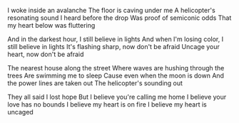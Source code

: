 I woke inside an avalanche
The floor is caving under me
A helicopter's resonating sound
I heard before the drop
Was proof of semiconic odds
That my heart below was fluttering

And in the darkest hour, I still believe in lights
And when I'm losing color, I still believe in lights
It's flashing sharp, now don't be afraid
Uncage your heart, now don't be afraid

The nearest house along the street
Where waves are hushing through the trees
Are swimming me to sleep
Cause even when the moon is down
And the power lines are taken out
The helicopter's sounding out

They all said I lost hope
But I believe you're calling me home
I believe your love has no bounds
I believe my heart is on fire
I believe my heart is uncaged